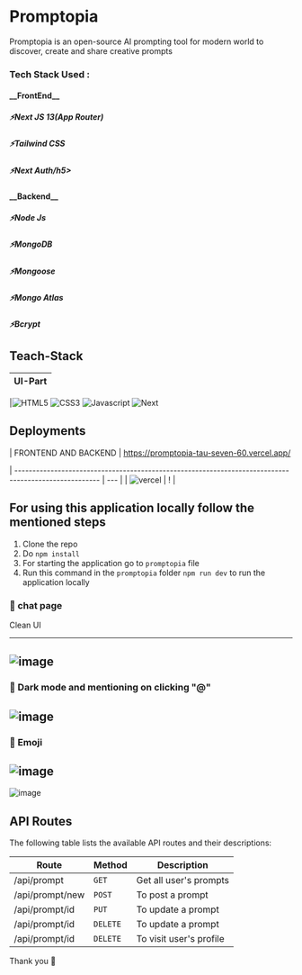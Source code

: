 # Promptopia

Promptopia is an open-source AI prompting tool for modern world to discover, create and share creative prompts

<h3>Tech Stack Used :</h3>

<h4> __FrontEnd__ </h4>
    <h5>⚡Next JS 13(App Router)</h5>
    <h5>⚡Tailwind CSS</h5>
    <h5>⚡Next Auth/h5>

<h4> __Backend__</h4>
    <h5>⚡Node Js</h5>
    <h5>⚡MongoDB</h5>
    <h5>⚡Mongoose</h5>
    <h5>⚡Mongo Atlas</h5>
    <h5>⚡Bcrypt</h5>

## Teach-Stack

| UI-Part |
| ------- |

|![HTML5](https://img.shields.io/badge/HTML5-E34F26?style=for-the-badge&logo=html5&logoColor=white) ![CSS3](https://img.shields.io/badge/CSS3-1572B6?style=for-the-badge&logo=css3&logoColor=white) ![Javascript](https://img.shields.io/badge/JavaScript-323330?style=for-the-badge&logo=javascript&logoColor=F7DF1E) ![Next](https://img.shields.io/badge/React-20232A?style=for-the-badge&logo=react&logoColor=61DAFB)

## Deployments

| FRONTEND AND BACKEND |
https://promptopia-tau-seven-60.vercel.app/

| ----------------------------------------------------------------------------------------------------- | --- |
| ![vercel](https://img.shields.io/badge/Vercel-000000?style=for-the-badge&logo=vercel&logoColor=white) | !   |

## For using this application locally follow the mentioned steps

1. Clone the repo
2. Do `npm install`
3. For starting the application go to `promptopia` file
4. Run this command in the `promptopia` folder `npm run dev` to run the application locally

### :small_blue_diamond: chat page

Clean UI

---

## ![image](./chatapp/src/assets/pic1.png)

### :small_blue_diamond: Dark mode and mentioning on clicking "@"

## ![image](./chatapp/src/assets/pic2.png)

### :small_blue_diamond: Emoji

## ![image](./chatapp/src/assets/pic3.png)

![image](./chatapp/src/assets/pic4.png)

## API Routes

The following table lists the available API routes and their descriptions:

| Route           | Method   | Description             |
| --------------- | -------- | ----------------------- |
| /api/prompt     | `GET`    | Get all user's prompts  |
| /api/prompt/new | `POST`   | To post a prompt        |
| /api/prompt/id  | `PUT`    | To update a prompt      |
| /api/prompt/id  | `DELETE` | To update a prompt      |
| /api/prompt/id  | `DELETE` | To visit user's profile |

Thank you 💙
